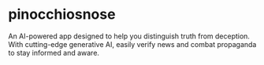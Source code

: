 # pinocchiosnose
An AI-powered app designed to help you distinguish truth from deception. With cutting-edge generative AI, easily verify news and combat propaganda to stay informed and aware.
